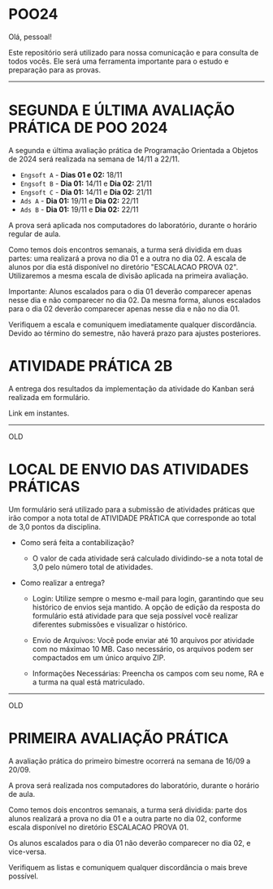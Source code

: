 # POO24

Olá, pessoal!

Este repositório será utilizado para nossa comunicação e para consulta de todos vocês. Ele será uma ferramenta importante para o estudo e preparação para as provas.

----

# SEGUNDA E ÚLTIMA AVALIAÇÃO PRÁTICA DE POO 2024

A segunda e última avaliação prática de Programação Orientada a Objetos de 2024 será realizada na semana de 14/11 a 22/11.

+ `Engsoft A` - **Dias 01 e 02:** 18/11
+ `Engsoft B` - **Dia 01:** 14/11 e **Dia 02:** 21/11
+ `Engsoft C` - **Dia 01:** 14/11 e **Dia 02:** 21/11
+ `Ads A` - **Dia 01:** 19/11 e **Dia 02:** 22/11
+ `Ads B` - **Dia 01:** 19/11 e **Dia 02:** 22/11

A prova será aplicada nos computadores do laboratório, durante o horário regular de aula.

Como temos dois encontros semanais, a turma será dividida em duas partes: uma realizará a prova no dia 01 e a outra no dia 02. A escala de alunos por dia está disponível no diretório "ESCALACAO PROVA 02". Utilizaremos a mesma escala de divisão aplicada na primeira avaliação.

Importante: Alunos escalados para o dia 01 deverão comparecer apenas nesse dia e não comparecer no dia 02. Da mesma forma, alunos escalados para o dia 02 deverão comparecer apenas nesse dia e não no dia 01.

Verifiquem a escala e comuniquem imediatamente qualquer discordância. Devido ao término do semestre, não haverá prazo para ajustes posteriores.

# ATIVIDADE PRÁTICA 2B

A entrega dos resultados da implementação da atividade do Kanban será realizada em formulário.

Link em instantes.


---
OLD
# LOCAL DE ENVIO DAS ATIVIDADES PRÁTICAS

Um formulário será utilizado para a submissão de atividades práticas que irão compor a nota total de ATIVIDADE PRÁTICA que corresponde ao total de 3,0 pontos da disciplina.

* Como será feita a contabilização?

    + O valor de cada atividade será calculado dividindo-se a nota total de 3,0 pelo número total de atividades.

* Como realizar a entrega?

    + Login: Utilize sempre o mesmo e-mail para login, garantindo que seu histórico de envios seja mantido. A opção de edição da resposta do formulário está atividade para que seja possível você realizar diferentes submissões e visualizar o histórico.

    + Envio de Arquivos: Você pode enviar até 10 arquivos por atividade com no máximao 10 MB. Caso necessário, os arquivos podem ser compactados em um único arquivo ZIP.

    + Informações Necessárias: Preencha os campos com seu nome, RA e a turma na qual está matriculado.

-----
OLD

# PRIMEIRA AVALIAÇÃO PRÁTICA

A avaliação prática do primeiro bimestre ocorrerá na semana de 16/09 a 20/09.

A prova será realizada nos computadores do laboratório, durante o horário de aula.

Como temos dois encontros semanais, a turma será dividida: parte dos alunos realizará a prova no dia 01 e a outra parte no dia 02, conforme escala disponível no diretório ESCALACAO PROVA 01.

Os alunos escalados para o dia 01 não deverão comparecer no dia 02, e vice-versa.

Verifiquem as listas e comuniquem qualquer discordância o mais breve possível.